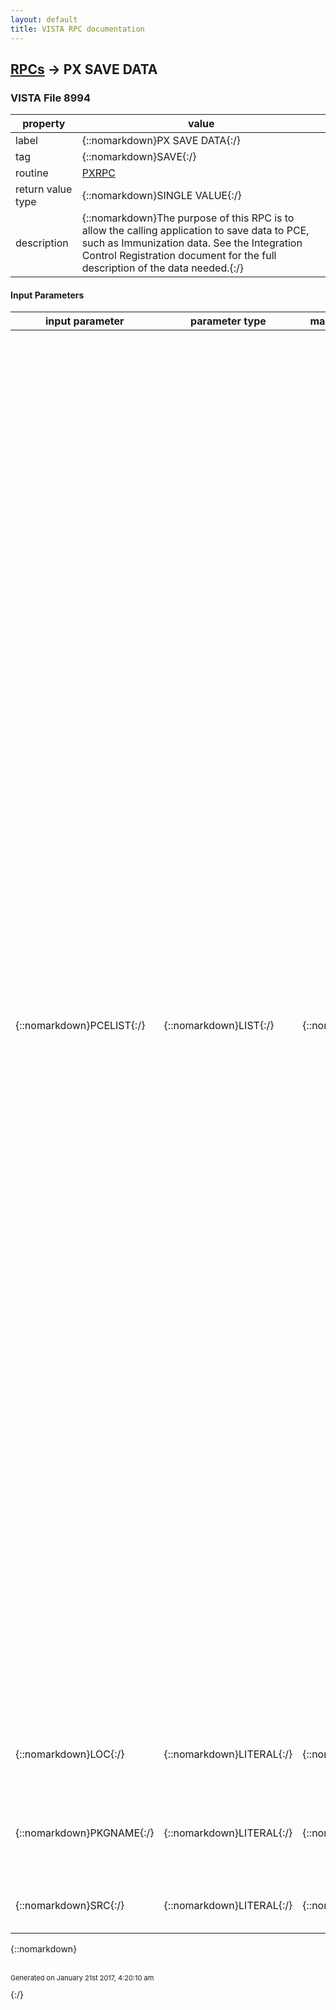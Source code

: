 ```yaml
---
layout: default
title: VISTA RPC documentation
---
```




## [RPCs](TableOfContent.md) &#8594; PX SAVE DATA 



### VISTA File 8994 


 property | value 
--- | --- 
 label | {::nomarkdown}PX SAVE DATA{:/}
 tag | {::nomarkdown}SAVE{:/}
 routine | [PXRPC](http://code.osehra.org/dox/Routine_PXRPC_source.html)
 return value type | {::nomarkdown}SINGLE VALUE{:/}
 description | {::nomarkdown}The purpose of this RPC is to allow the calling application to save data to PCE, such as Immunization data. See the Integration Control Registration document for the full description of the data needed.{:/}

#### Input Parameters

| input parameter | parameter type | maximum data length | required | description | 
| --- | --- | --- | --- | --- | 
| {::nomarkdown}PCELIST{:/} | {::nomarkdown}LIST{:/} | {::nomarkdown}10000{:/} | {::nomarkdown}true{:/} | {::nomarkdown}PCELIST (n)= HDR ^ Encounter Inpatient? ^ Note has CPT codes? ^ Visit              string [Encounter location; Encounter date/time; Encounter             Service category]  (REQUIRED)        (n)=VST^DT^Encounter date/time        (n)=VST^PT^Encounter patient (DFN) (n)=VST^HL^Encounter location        (n)=VST^VC^ Encounter Service Category         If  applicable:                      (n)=VST^PR^ Parent for secondary visit        (n)=VST^OL^ Outside Location for Historical visits        (n)=VST^SC^ Service Connected related?        (n)=VST^AO^ Agent Orange related?        (n)=VST^IR^ Ionizing Radiation related?        (n)=VST^EC^ Environmental Contaminates related?        (n)=VST^MST^ Military Sexual Trauma related?        (n)=VST^HNC^ Head and/or Neck Cancer related?        (n)=VST^CV^ Combat Vet related?        (n)=VST^SHD^ Shipboard Hazard and Defense related?         (n)=PRV^PRV ^ Provider IEN ^^^ Provider Name ^ Primary Provider?        (n)=POV(+:  add, -: delete) ^ ICD diagnosis code ^ Category  ^             Narrative (Diagnosis description) ^ Primary Diagnosis? ^            Provider String ^ Add to Problem List? ^^^ Next comment            sequence # if saving comments        (n)=COM^COM (Comments) ^ Next comment sequence # ^ @ = no             comments added        (n)=CPT (+:  add, -: delete) ^ Procedural  CPT code ^ Category ^             Narrative (Procedure description) ^ Quantity ^ Provider IEN            ^^^ [# of modifiers;  Modifier code/Modifier IEN ^ Next            comment sequence # ^        (n)=IMM (+:  add, -: delete) ^ Immunization IEN ^ Category ^             Narrative (Immunization description/name) ^ Series ^            Encounter Provider ^ Reaction ^ Contraindicated? ^ Refused? ^            Next comment sequence # ^ CVX ^ Event Info Source ^ Dosage ^            Route ^ Admin Site ^ Lot# ^ Manufacturer ^ Expiration Date        (n)=SK (+:  add, -: delete) ^ Skin Test IEN ^ Category ^             Narrative (Skin Test description/name) ^ Results ^^ Reading            ^^^ Next comment sequence #        (n)=PED (+:  add, -: delete) ^ Patient Education IEN ^ Category ^             Narrative (Patient Education description/name) ^ Level of            understanding ^^^^^ ^^ Next comment sequence #        (n)=HF (+:  add, -: delete) ^ Health Factor IEN ^ Category ^             Narrative (Health Factor description/name) ^ Level ^^^^^ Next            comment sequence # ^ Get Reminder        (n)=XAM(+:  add, -: delete) ^ Exam IEN ^ Category ^ Narrative             (Exam description/name) ^ Results ^^^^^ Next comment sequence            #{:/} | 
| {::nomarkdown}LOC{:/} | {::nomarkdown}LITERAL{:/} | {::nomarkdown}40{:/} | {::nomarkdown}true{:/} | {::nomarkdown}This is the hospital location. This is not used when the information is from an outside source.{:/} | 
| {::nomarkdown}PKGNAME{:/} | {::nomarkdown}LITERAL{:/} | {::nomarkdown}60{:/} | {::nomarkdown}true{:/} | {::nomarkdown}The package name that is sending the data to PCE. This should be the full package name, such as PATIENT CARE ENCOUNTERS. {:/} | 
| {::nomarkdown}SRC{:/} | {::nomarkdown}LITERAL{:/} | {::nomarkdown}60{:/} | {::nomarkdown}true{:/} | {::nomarkdown}The source of the data - such as VLER E-HEALTH EXCHANGE.{:/} | 

{::nomarkdown} <br/><br/><p style="font-size: 11px">Generated on January 21st 2017, 4:20:10 am</p>{:/}